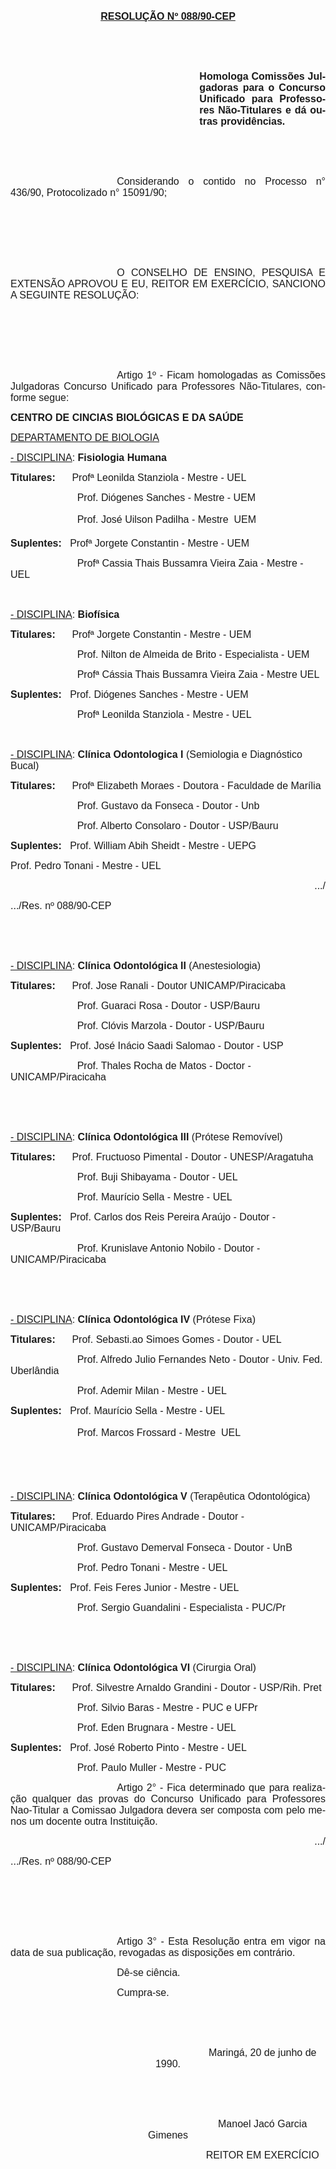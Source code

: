 <body lang=PT-BR style='tab-interval:36.0pt'>

<div class=Section1>

<p class=MsoNormal align=center style='text-align:center'><b style='mso-bidi-font-weight:
normal'><u><span style='font-size:12.0pt;font-family:Arial;mso-no-proof:yes'>RESOLUÇÃO
Nº 088/90-CEP<o:p></o:p></span></u></b></p>

<p class=MsoNormal><span style='font-size:12.0pt;font-family:Arial;mso-no-proof:
yes'><o:p>&nbsp;</o:p></span></p>

<p class=MsoNormal><span style='font-size:12.0pt;font-family:Arial;mso-no-proof:
yes'><o:p>&nbsp;</o:p></span></p>

<p class=MsoNormal style='margin-left:8.0cm;text-align:justify'><b
style='mso-bidi-font-weight:normal'><span style='font-size:12.0pt;font-family:
Arial;mso-no-proof:yes'>Homologa Comissões Julgadoras para o Concurso Unificado
para Professores Não-Titulares e dá outras providências.<o:p></o:p></span></b></p>

<p class=MsoNormal><span style='font-size:12.0pt;font-family:Arial;mso-no-proof:
yes'><o:p>&nbsp;</o:p></span></p>

<p class=MsoNormal><span style='font-size:12.0pt;font-family:Arial;mso-no-proof:
yes'><o:p>&nbsp;</o:p></span></p>

<p class=MsoNormal style='text-align:justify;text-indent:127.6pt'><span
style='font-size:12.0pt;font-family:Arial;mso-no-proof:yes'>Considerando o
contido no Processo n° 436/90, Protocolizado n° 15091/90;<o:p></o:p></span></p>

<p class=MsoNormal style='text-indent:127.6pt'><span style='font-size:12.0pt;
font-family:Arial;mso-no-proof:yes'><o:p>&nbsp;</o:p></span></p>

<p class=MsoNormal style='text-indent:127.6pt'><span style='font-size:12.0pt;
font-family:Arial;mso-no-proof:yes'><o:p>&nbsp;</o:p></span></p>

<p class=MsoNormal style='text-indent:127.6pt'><span style='font-size:12.0pt;
font-family:Arial;mso-no-proof:yes'><o:p>&nbsp;</o:p></span></p>

<p class=MsoNormal style='text-align:justify;text-indent:127.6pt'><span
style='font-size:12.0pt;font-family:Arial;mso-no-proof:yes'>O CONSELHO DE
ENSINO, PESQUISA E EXTENSÃO APROVOU E EU, REITOR EM EXERCÍCIO, SANCIONO A
SEGUINTE RESOLUÇÃO:<o:p></o:p></span></p>

<p class=MsoNormal style='text-indent:127.6pt'><span style='font-size:12.0pt;
font-family:Arial;mso-no-proof:yes'><o:p>&nbsp;</o:p></span></p>

<p class=MsoNormal style='text-indent:127.6pt'><span style='font-size:12.0pt;
font-family:Arial;mso-no-proof:yes'><o:p>&nbsp;</o:p></span></p>

<p class=MsoNormal style='text-indent:127.6pt'><span style='font-size:12.0pt;
font-family:Arial;mso-no-proof:yes'><o:p>&nbsp;</o:p></span></p>

<p class=MsoNormal style='text-align:justify;text-indent:127.6pt'><span
style='font-size:12.0pt;font-family:Arial;mso-no-proof:yes'>Artigo 1º - Ficam
homologadas as Comissões Julgadoras Concurso Unificado para Professores Não-Titulares,
conforme segue:<o:p></o:p></span></p>

<p class=MsoNormal style='text-align:justify'><b style='mso-bidi-font-weight:
normal'><span style='font-size:12.0pt;font-family:Arial;mso-no-proof:yes'>CENTRO
DE CINCIAS BIOLÓGICAS E DA SAÚDE<o:p></o:p></span></b></p>

<p class=MsoNormal><u><span style='font-size:12.0pt;font-family:Arial;
mso-no-proof:yes'>DEPARTAMENTO DE BIOLOGIA<o:p></o:p></span></u></p>

<p class=MsoNormal><u><span style='font-size:12.0pt;font-family:Arial;
mso-no-proof:yes'>- DISCIPLINA</span></u><span style='font-size:12.0pt;
font-family:Arial;mso-no-proof:yes'>: <b style='mso-bidi-font-weight:normal'>Fisiologia
Humana</b><o:p></o:p></span></p>

<p class=MsoNormal><b style='mso-bidi-font-weight:normal'><span
style='font-size:12.0pt;font-family:Arial;mso-no-proof:yes'>Titulares:</span></b><span
style='font-size:12.0pt;font-family:Arial;mso-no-proof:yes'> <span
style='mso-tab-count:1'>     </span>Profª Leonilda Stanziola - Mestre - UEL <o:p></o:p></span></p>

<p class=MsoNormal><span style='font-size:12.0pt;font-family:Arial;mso-no-proof:
yes'><span style='mso-tab-count:2'>                        </span>Prof. Diógenes
Sanches - Mestre - UEM <o:p></o:p></span></p>

<p class=MsoNormal><span style='font-size:12.0pt;font-family:Arial;mso-no-proof:
yes'><span style='mso-tab-count:2'>                        </span>Prof. José
Uilson Padilha - Mestre  UEM<o:p></o:p></span></p>

<p class=MsoNormal><b style='mso-bidi-font-weight:normal'><span
style='font-size:12.0pt;font-family:Arial;mso-no-proof:yes'>Suplentes:</span></b><span
style='font-size:12.0pt;font-family:Arial;mso-no-proof:yes'> <span
style='mso-tab-count:1'>  </span>Profª Jorgete Constantin - Mestre - UEM<o:p></o:p></span></p>

<p class=MsoNormal><span style='font-size:12.0pt;font-family:Arial;mso-no-proof:
yes'><span style='mso-tab-count:2'>                        </span>Profª Cassia
Thais Bussamra Vieira Zaia - Mestre - UEL<o:p></o:p></span></p>

<p class=MsoNormal><span style='font-size:12.0pt;font-family:Arial;mso-no-proof:
yes'><o:p>&nbsp;</o:p></span></p>

<p class=MsoNormal><u><span style='font-size:12.0pt;font-family:Arial;
mso-no-proof:yes'>- DISCIPLINA</span></u><span style='font-size:12.0pt;
font-family:Arial;mso-no-proof:yes'>: <b style='mso-bidi-font-weight:normal'>Biofísica</b><o:p></o:p></span></p>

<p class=MsoNormal><b style='mso-bidi-font-weight:normal'><span
style='font-size:12.0pt;font-family:Arial;mso-no-proof:yes'>Titulares:</span></b><span
style='font-size:12.0pt;font-family:Arial;mso-no-proof:yes'> <span
style='mso-tab-count:1'>     </span>Profª Jorgete Constantin - Mestre - UEM<o:p></o:p></span></p>

<p class=MsoNormal><span style='font-size:12.0pt;font-family:Arial;mso-no-proof:
yes'><span style='mso-tab-count:2'>                        </span>Prof. Nilton
de Almeida de Brito - Especialista - UEM <o:p></o:p></span></p>

<p class=MsoNormal><span style='font-size:12.0pt;font-family:Arial;mso-no-proof:
yes'><span style='mso-tab-count:2'>                        </span>Profª Cássia
Thais Bussamra Vieira Zaia - Mestre UEL<o:p></o:p></span></p>

<p class=MsoNormal><b style='mso-bidi-font-weight:normal'><span
style='font-size:12.0pt;font-family:Arial;mso-no-proof:yes'>Suplentes:</span></b><span
style='font-size:12.0pt;font-family:Arial;mso-no-proof:yes'><span
style='mso-tab-count:1'>   </span> Prof. Diógenes Sanches - Mestre - UEM<o:p></o:p></span></p>

<p class=MsoNormal><span style='font-size:12.0pt;font-family:Arial;mso-no-proof:
yes'><span style='mso-tab-count:2'>                        </span>Profª
Leonilda Stanziola - Mestre - UEL<o:p></o:p></span></p>

<p class=MsoNormal><span style='font-size:12.0pt;font-family:Arial;mso-no-proof:
yes'><o:p>&nbsp;</o:p></span></p>

<p class=MsoNormal><u><span style='font-size:12.0pt;font-family:Arial;
mso-no-proof:yes'>- DISCIPLINA</span></u><span style='font-size:12.0pt;
font-family:Arial;mso-no-proof:yes'>: <b style='mso-bidi-font-weight:normal'>Clínica
Odontologica I</b> (Semiologia e Diagnóstico Bucal)<o:p></o:p></span></p>

<p class=MsoNormal><b style='mso-bidi-font-weight:normal'><span
style='font-size:12.0pt;font-family:Arial;mso-no-proof:yes'>Titulares:</span></b><span
style='font-size:12.0pt;font-family:Arial;mso-no-proof:yes'> <span
style='mso-tab-count:1'>     </span>Profª Elizabeth Moraes - Doutora -
Faculdade de Marília<o:p></o:p></span></p>

<p class=MsoNormal><span style='font-size:12.0pt;font-family:Arial;mso-no-proof:
yes'><span style='mso-tab-count:2'>                        </span>Prof. Gustavo
da Fonseca - Doutor - Unb <o:p></o:p></span></p>

<p class=MsoNormal><span style='font-size:12.0pt;font-family:Arial;mso-no-proof:
yes'><span style='mso-tab-count:2'>                        </span>Prof. Alberto
Consolaro - Doutor - USP/Bauru<o:p></o:p></span></p>

<p class=MsoNormal><b style='mso-bidi-font-weight:normal'><span
style='font-size:12.0pt;font-family:Arial;mso-no-proof:yes'>Suplentes:</span></b><span
style='font-size:12.0pt;font-family:Arial;mso-no-proof:yes'> <span
style='mso-tab-count:1'>  </span>Prof. William Abih Sheidt - Mestre - UEPG <o:p></o:p></span></p>

<p class=MsoNormal><span style='font-size:12.0pt;font-family:Arial;mso-no-proof:
yes'>Prof. Pedro Tonani - Mestre - UEL<o:p></o:p></span></p>

<p class=MsoNormal align=right style='text-align:right'><span style='font-size:
12.0pt;font-family:Arial;mso-no-proof:yes'>.../<o:p></o:p></span></p>

<p class=MsoNormal><span style='font-size:12.0pt;font-family:Arial;mso-no-proof:
yes'>.../Res. nº 088/90-CEP<o:p></o:p></span></p>

<p class=MsoNormal><span style='font-size:12.0pt;font-family:Arial;mso-no-proof:
yes'><o:p>&nbsp;</o:p></span></p>

<p class=MsoNormal><span style='font-size:12.0pt;font-family:Arial;mso-no-proof:
yes'><o:p>&nbsp;</o:p></span></p>

<p class=MsoNormal><u><span style='font-size:12.0pt;font-family:Arial;
mso-no-proof:yes'>- DISCIPLINA</span></u><span style='font-size:12.0pt;
font-family:Arial;mso-no-proof:yes'>: <b style='mso-bidi-font-weight:normal'>Clínica
Odontológica II</b> (Anestesiologia)<o:p></o:p></span></p>

<p class=MsoNormal><b style='mso-bidi-font-weight:normal'><span
style='font-size:12.0pt;font-family:Arial;mso-no-proof:yes'>Titulares:</span></b><span
style='font-size:12.0pt;font-family:Arial;mso-no-proof:yes'> <span
style='mso-tab-count:1'>     </span>Prof. Jose Ranali - Doutor
UNICAMP/Piracicaba <o:p></o:p></span></p>

<p class=MsoNormal><span style='font-size:12.0pt;font-family:Arial;mso-no-proof:
yes'><span style='mso-tab-count:1'>            </span><span style='mso-tab-count:
1'>            </span>Prof. Guaraci Rosa - Doutor - USP/Bauru <o:p></o:p></span></p>

<p class=MsoNormal><span style='font-size:12.0pt;font-family:Arial;mso-no-proof:
yes'><span style='mso-tab-count:2'>                        </span>Prof. Clóvis
Marzola - Doutor - USP/Bauru<o:p></o:p></span></p>

<p class=MsoNormal><b style='mso-bidi-font-weight:normal'><span
style='font-size:12.0pt;font-family:Arial;mso-no-proof:yes'>Suplentes:</span></b><span
style='font-size:12.0pt;font-family:Arial;mso-no-proof:yes'> <span
style='mso-tab-count:1'>  </span>Prof. José Inácio Saadi Salomao - Doutor - USP<o:p></o:p></span></p>

<p class=MsoNormal><span style='font-size:12.0pt;font-family:Arial;mso-no-proof:
yes'><span style='mso-tab-count:2'>                        </span>Prof. Thales
Rocha de Matos - Doctor - UNICAMP/Piracicaha<o:p></o:p></span></p>

<p class=MsoNormal><span style='font-size:12.0pt;font-family:Arial;mso-no-proof:
yes'><o:p>&nbsp;</o:p></span></p>

<p class=MsoNormal><span style='font-size:12.0pt;font-family:Arial;mso-no-proof:
yes'><o:p>&nbsp;</o:p></span></p>

<p class=MsoNormal><u><span style='font-size:12.0pt;font-family:Arial;
mso-no-proof:yes'>- DISCIPLINA</span></u><span style='font-size:12.0pt;
font-family:Arial;mso-no-proof:yes'>: <b style='mso-bidi-font-weight:normal'>Clínica
Odontológica III</b> (Prótese Removível)<o:p></o:p></span></p>

<p class=MsoNormal><b style='mso-bidi-font-weight:normal'><span
style='font-size:12.0pt;font-family:Arial;mso-no-proof:yes'>Titulares:</span></b><span
style='font-size:12.0pt;font-family:Arial;mso-no-proof:yes'> <span
style='mso-tab-count:1'>     </span>Prof. Fructuoso Pimental - Doutor -
UNESP/Aragatuha <o:p></o:p></span></p>

<p class=MsoNormal><span style='font-size:12.0pt;font-family:Arial;mso-no-proof:
yes'><span style='mso-tab-count:2'>                        </span>Prof. Buji
Shibayama - Doutor - UEL <o:p></o:p></span></p>

<p class=MsoNormal><span style='font-size:12.0pt;font-family:Arial;mso-no-proof:
yes'><span style='mso-tab-count:2'>                        </span>Prof. Maurício
Sella - Mestre - UEL<o:p></o:p></span></p>

<p class=MsoNormal><b style='mso-bidi-font-weight:normal'><span
style='font-size:12.0pt;font-family:Arial;mso-no-proof:yes'>Suplentes:</span></b><span
style='font-size:12.0pt;font-family:Arial;mso-no-proof:yes'> <span
style='mso-tab-count:1'>  </span>Prof. Carlos dos Reis Pereira Araújo - Doutor
- USP/Bauru <o:p></o:p></span></p>

<p class=MsoNormal><span style='font-size:12.0pt;font-family:Arial;mso-no-proof:
yes'><span style='mso-tab-count:2'>                        </span>Prof.
Krunislave Antonio Nobilo - Doutor - UNICAMP/Piracicaba<o:p></o:p></span></p>

<p class=MsoNormal><span style='font-size:12.0pt;font-family:Arial;mso-no-proof:
yes'><o:p>&nbsp;</o:p></span></p>

<p class=MsoNormal><span style='font-size:12.0pt;font-family:Arial;mso-no-proof:
yes'><o:p>&nbsp;</o:p></span></p>

<p class=MsoNormal><u><span style='font-size:12.0pt;font-family:Arial;
mso-no-proof:yes'>- DISCIPLINA</span></u><span style='font-size:12.0pt;
font-family:Arial;mso-no-proof:yes'>: <b style='mso-bidi-font-weight:normal'>Clínica
Odontológica IV</b> (Prótese Fixa)<o:p></o:p></span></p>

<p class=MsoNormal><b style='mso-bidi-font-weight:normal'><span
style='font-size:12.0pt;font-family:Arial;mso-no-proof:yes'>Titulares:</span></b><span
style='font-size:12.0pt;font-family:Arial;mso-no-proof:yes'> <span
style='mso-tab-count:1'>     </span>Prof. Sebasti.ao Simoes Gomes - Doutor -
UEL<o:p></o:p></span></p>

<p class=MsoNormal><span style='font-size:12.0pt;font-family:Arial;mso-no-proof:
yes'><span style='mso-tab-count:2'>                        </span>Prof. Alfredo
Julio Fernandes Neto - Doutor - Univ. Fed. Uberlândia<o:p></o:p></span></p>

<p class=MsoNormal><span style='font-size:12.0pt;font-family:Arial;mso-no-proof:
yes'><span style='mso-tab-count:2'>                        </span></span><span
lang=ES style='font-size:12.0pt;font-family:Arial;mso-ansi-language:ES;
mso-no-proof:yes'>Prof. Ademir Milan - Mestre - UEL<o:p></o:p></span></p>

<p class=MsoNormal><b style='mso-bidi-font-weight:normal'><span
style='font-size:12.0pt;font-family:Arial;mso-no-proof:yes'>Suplentes:</span></b><span
style='font-size:12.0pt;font-family:Arial;mso-no-proof:yes'> <span
style='mso-tab-count:1'>  </span>Prof. Maurício Sella - Mestre - UEL<o:p></o:p></span></p>

<p class=MsoNormal><span style='font-size:12.0pt;font-family:Arial;mso-no-proof:
yes'><span style='mso-tab-count:2'>                        </span>Prof. Marcos
Frossard - Mestre  UEL<o:p></o:p></span></p>

<p class=MsoNormal><span style='font-size:12.0pt;font-family:Arial;mso-no-proof:
yes'><o:p>&nbsp;</o:p></span></p>

<p class=MsoNormal><span style='font-size:12.0pt;font-family:Arial;mso-no-proof:
yes'><o:p>&nbsp;</o:p></span></p>

<p class=MsoNormal><u><span style='font-size:12.0pt;font-family:Arial;
mso-no-proof:yes'>- DISCIPLINA</span></u><span style='font-size:12.0pt;
font-family:Arial;mso-no-proof:yes'>: <b style='mso-bidi-font-weight:normal'>Clínica
Odontológica V</b> (Terapêutica Odontológica)<o:p></o:p></span></p>

<p class=MsoNormal><b style='mso-bidi-font-weight:normal'><span
style='font-size:12.0pt;font-family:Arial;mso-no-proof:yes'>Titulares:</span></b><span
style='font-size:12.0pt;font-family:Arial;mso-no-proof:yes'> <span
style='mso-tab-count:1'>     </span>Prof. Eduardo Pires Andrade - Doutor -
UNICAMP/Piracicaba <o:p></o:p></span></p>

<p class=MsoNormal><span style='font-size:12.0pt;font-family:Arial;mso-no-proof:
yes'><span style='mso-tab-count:2'>                        </span>Prof. Gustavo
Demerval Fonseca - Doutor - UnB <o:p></o:p></span></p>

<p class=MsoNormal><span style='font-size:12.0pt;font-family:Arial;mso-no-proof:
yes'><span style='mso-tab-count:2'>                        </span>Prof. Pedro
Tonani - Mestre - UEL<o:p></o:p></span></p>

<p class=MsoNormal><b style='mso-bidi-font-weight:normal'><span
style='font-size:12.0pt;font-family:Arial;mso-no-proof:yes'>Suplentes:</span></b><span
style='font-size:12.0pt;font-family:Arial;mso-no-proof:yes'> <span
style='mso-tab-count:1'>  </span>Prof. Feis Feres Junior - Mestre - UEL<o:p></o:p></span></p>

<p class=MsoNormal><span style='font-size:12.0pt;font-family:Arial;mso-no-proof:
yes'><span style='mso-tab-count:2'>                        </span>Prof. Sergio
Guandalini - Especialista - PUC/Pr<o:p></o:p></span></p>

<p class=MsoNormal><span style='font-size:12.0pt;font-family:Arial;mso-no-proof:
yes'><o:p>&nbsp;</o:p></span></p>

<p class=MsoNormal><span style='font-size:12.0pt;font-family:Arial;mso-no-proof:
yes'><o:p>&nbsp;</o:p></span></p>

<p class=MsoNormal><u><span style='font-size:12.0pt;font-family:Arial;
mso-no-proof:yes'>- DISCIPLINA</span></u><span style='font-size:12.0pt;
font-family:Arial;mso-no-proof:yes'>: <b style='mso-bidi-font-weight:normal'>Clínica
Odontológica VI</b> (Cirurgia Oral)<o:p></o:p></span></p>

<p class=MsoNormal><b style='mso-bidi-font-weight:normal'><span
style='font-size:12.0pt;font-family:Arial;mso-no-proof:yes'>Titulares:</span></b><span
style='font-size:12.0pt;font-family:Arial;mso-no-proof:yes'> <span
style='mso-tab-count:1'>     </span>Prof. Silvestre Arnaldo Grandini - Doutor -
USP/Rih. Pret <o:p></o:p></span></p>

<p class=MsoNormal><span style='font-size:12.0pt;font-family:Arial;mso-no-proof:
yes'><span style='mso-tab-count:2'>                        </span>Prof. Silvio
Baras - Mestre - PUC e UFPr <o:p></o:p></span></p>

<p class=MsoNormal><span style='font-size:12.0pt;font-family:Arial;mso-no-proof:
yes'><span style='mso-tab-count:2'>                        </span>Prof. Eden
Brugnara - Mestre - UEL<o:p></o:p></span></p>

<p class=MsoNormal><b style='mso-bidi-font-weight:normal'><span
style='font-size:12.0pt;font-family:Arial;mso-no-proof:yes'>Suplentes:</span></b><span
style='font-size:12.0pt;font-family:Arial;mso-no-proof:yes'> <span
style='mso-tab-count:1'>  </span>Prof. José Roberto Pinto - Mestre - UEL <o:p></o:p></span></p>

<p class=MsoNormal><span style='font-size:12.0pt;font-family:Arial;mso-no-proof:
yes'><span style='mso-tab-count:2'>                        </span>Prof. Paulo Muller
- Mestre - PUC<o:p></o:p></span></p>

<p class=MsoNormal style='text-align:justify;text-indent:127.6pt'><span
style='font-size:12.0pt;font-family:Arial;mso-no-proof:yes'>Artigo 2° - Fica
determinado que para realização qualquer das provas do Concurso Unificado para
Professores Nao-Titular a Comissao Julgadora devera ser composta com pelo menos
um docente outra Instituição.<o:p></o:p></span></p>

<p class=MsoNormal align=right style='text-align:right'><span style='font-size:
12.0pt;font-family:Arial;mso-no-proof:yes'>.../<o:p></o:p></span></p>

<p class=MsoNormal><span style='font-size:12.0pt;font-family:Arial;mso-no-proof:
yes'>.../Res. nº 088/90-CEP<o:p></o:p></span></p>

<p class=MsoNormal style='text-align:justify;text-indent:127.6pt'><span
style='font-size:12.0pt;font-family:Arial;mso-no-proof:yes'><o:p>&nbsp;</o:p></span></p>

<p class=MsoNormal style='text-align:justify;text-indent:127.6pt'><span
style='font-size:12.0pt;font-family:Arial;mso-no-proof:yes'><o:p>&nbsp;</o:p></span></p>

<p class=MsoNormal style='text-align:justify;text-indent:127.6pt'><span
style='font-size:12.0pt;font-family:Arial;mso-no-proof:yes'><o:p>&nbsp;</o:p></span></p>

<p class=MsoNormal style='text-align:justify;text-indent:127.6pt'><span
style='font-size:12.0pt;font-family:Arial;mso-no-proof:yes'>Artigo 3° - Esta
Resolução entra em vigor na data de sua publicação, revogadas as disposições em
contrário.<o:p></o:p></span></p>

<p class=MsoNormal style='text-align:justify;text-indent:127.6pt'><span
style='font-size:12.0pt;font-family:Arial;mso-no-proof:yes'>Dê-se ciência.<o:p></o:p></span></p>

<p class=MsoNormal style='text-align:justify;text-indent:127.6pt'><span
style='font-size:12.0pt;font-family:Arial;mso-no-proof:yes'>Cumpra-se.<o:p></o:p></span></p>

<p class=MsoNormal style='text-align:justify;text-indent:127.6pt'><span
style='font-size:12.0pt;font-family:Arial;mso-no-proof:yes'><o:p>&nbsp;</o:p></span></p>

<p class=MsoNormal style='text-align:justify'><span style='font-size:12.0pt;
font-family:Arial;mso-no-proof:yes'><o:p>&nbsp;</o:p></span></p>

<p class=MsoNormal align=center style='text-align:center;text-indent:8.0cm'><span
style='font-size:12.0pt;font-family:Arial;mso-no-proof:yes'>Maringá, 20 de
junho de 1990.<o:p></o:p></span></p>

<p class=MsoNormal align=center style='text-align:center;text-indent:8.0cm'><span
style='font-size:12.0pt;font-family:Arial;mso-no-proof:yes'><o:p>&nbsp;</o:p></span></p>

<p class=MsoNormal align=center style='text-align:center;text-indent:8.0cm'><span
style='font-size:12.0pt;font-family:Arial;mso-no-proof:yes'><o:p>&nbsp;</o:p></span></p>

<p class=MsoNormal align=center style='text-align:center;text-indent:8.0cm'><span
style='font-size:12.0pt;font-family:Arial;mso-no-proof:yes'>Manoel Jacó Garcia
Gimenes<o:p></o:p></span></p>

<p class=MsoNormal align=center style='text-align:center;text-indent:8.0cm'><span
style='font-size:12.0pt;font-family:Arial;mso-no-proof:yes'>REITOR EM EXERCÍCIO<o:p></o:p></span></p>

<p class=MsoNormal><span style='font-size:12.0pt;font-family:Arial;mso-no-proof:
yes'><o:p>&nbsp;</o:p></span></p>

<p class=MsoNormal><span style='font-size:12.0pt;font-family:Arial;mso-no-proof:
yes'><o:p>&nbsp;</o:p></span></p>

<p class=MsoNormal><span style='font-size:12.0pt;font-family:Arial;mso-no-proof:
yes'><o:p>&nbsp;</o:p></span></p>

</div>

</body>
